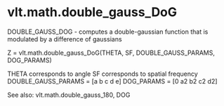 # vlt.math.double_gauss_DoG

  DOUBLE_GAUSS_DOG - computes a double-gaussian function that is modulated
  by a difference of gaussians
 
  Z = vlt.math.double_gauss_DoG(THETA, SF, DOUBLE_GAUSS_PARAMS, DOG_PARAMS)
  
  THETA corresponds to angle
  SF corresponds to spatial frequency
  DOUBLE_GAUSS_PARAMS = [a b c d e]
  DOG_PARAMS = [0 a2 b2 c2 d2]
 
  See also: vlt.math.double_gauss_180, DOG
